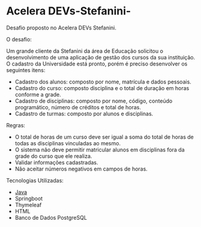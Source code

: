 # Acelera DEVs-Stefanini-
Desafio proposto no Acelera DEVs Stefanini. 


O desafio:

Um grande cliente da Stefanini da área de Educação solicitou o desenvolvimento de uma aplicação de gestão dos cursos da sua instituição. 
O cadastro da Universidade está pronto, porém é preciso desenvolver os seguintes itens:

- Cadastro dos alunos: composto por nome, matrícula e dados pessoais.
- Cadastro do curso: composto disciplina e o total de duração em horas conforme a grade.
- Cadastro de disciplinas: composto por nome, código, conteúdo programático, número de créditos e total de horas.
- Cadastro de turmas: composto por alunos e disciplinas.


Regras:

- O total de horas de um curso deve ser igual a soma do total de horas de todas as disciplinas vinculadas ao mesmo.
- O sistema não deve permitir matricular alunos em disciplinas fora da grade do curso que ele realiza. 
- Validar informações cadastradas. 
- Não aceitar números negativos em campos de horas.


Tecnologias Utilizadas:

- [Java](https://www.java.com/pt-BR/)
- Springboot
- Thymeleaf
- HTML
- Banco de Dados PostgreSQL



